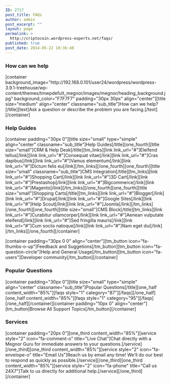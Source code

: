 ```yaml
---
ID: 2717
post_title: FAQs
author: admin
post_excerpt: ""
layout: page
permalink: >
  http://criptocoin.wordpress-experts.net/faqs/
published: true
post_date: 2014-05-22 10:36:40
---
```

<h3 class="widget-title">How can we help</h3><p>[container background_image="http://192.168.0.101/user24/wordpress/wordpress-3.9.1-treehouse/wp-content/themes/tmwpdefult_megnor/images/megnor/heading_background.jpg" background_color="F7F7F7" padding="30px 30px" align="center"][title size="medium" align="center" classname="sub_title"]How can we help?[/title][text]Ask a question or describe the problem you are facing.[/text][/container]</p><h3 class="widget-title">Help Guides</h3><p>[container padding="30px 0"][title size="small" type="simple" align="center" classname="sub_title"]Help Guides[/title][one_fourth][title size="small"]CRM &amp; Help Desk[/title][tm_links][link link_url="#"]Eleifend tellus[/link][link link_url="#"]Consequat vitae[/link][link link_url="#"]Cras dapibus[/link][link link_url="#"]Vamus elementum[/link][link link_url="#"]Dictum felis eu[/link][/tm_links][/one_fourth][one_fourth][title size="small" classname="sub_title"]CMS Integration[/title][tm_links][link link_url="#"]Shopping Cart[/link][link link_url="#"]3D Cart[/link][link link_url="#"]Prestashop[/link][link link_url="#"]Bigcommerce[/link][link link_url="#"]Magento[/link][/tm_links][/one_fourth][one_fourth][title size="small"]Shopping Carts[/title][tm_links][link link_url="#"]Blogger[/link][link link_url="#"]Drupal[/link][link link_url="#"]Google Sites[/link][link link_url="#"]Help Scout[/link][link link_url="#"]Joomla[/link][/tm_links][/one_fourth][one_fourth][title size="small"]CMS Block[/title][tm_links][link link_url="#"]Curabitur ullamcorper[/link][link link_url="#"]Aenean vulputate eleifend[/link][link link_url="#"]Sed fringilla mauris[/link][link link_url="#"]Cum sociis natoque[/link][link link_url="#"]Nam eget dui[/link][/tm_links][/one_fourth][/container]</p><p>[container padding="30px 0 0" align="center"][tm_button icon="fa-thumbs-o-up"]Feedback and Suggetions[/tm_button][tm_button icon="fa-question-circle"]Help and General Usage[/tm_button][tm_button icon="fa-users"]Developer community[/tm_button][/container]</p><h3 class="widget-title">Popular Questions</h3><p>[container padding="30px 0"][title size="small" type="simple" align="center" classname="sub_title"]Popular Questions[/title][one_half content_width="85%"][faqs style="1" category="87"][/faqs][/one_half][one_half content_width="85%"][faqs style="1" category="95"][/faqs][/one_half][/container][container padding="10px 0" align="center"][tm_button]Browse All Support Topics[/tm_button][/container]</p><h3 class="widget-title">Services</h3><p>[container padding="20px 0"][one_third content_width="85%"][service style="2" icon="fa-comment-o" title="Live Chat"]Chat directly with a Megnor Guru for immediate answers to your questions.[/service][/one_third][one_third content_width="85%"][service style="2" icon="fa-envelope-o" title="Email Us"]Reach us by email any time! We'll do our best to respond as quickly as possible.[/service][/one_third][one_third content_width="85%"][service style="2" icon="fa-phone" title="Call us 24X7"]Talk to us directly for additional help.[/service][/one_third][/container]</p>